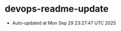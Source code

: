 # devops-readme-update
<!--START_SECTION:activity-->
- Auto-updated at Mon Sep 29 23:27:47 UTC 2025
<!--END_SECTION:activity-->

